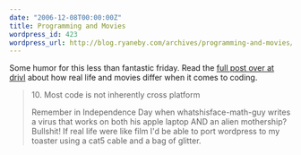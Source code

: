 ```yaml
---
date: "2006-12-08T00:00:00Z"
title: Programming and Movies
wordpress_id: 423
wordpress_url: http://blog.ryaneby.com/archives/programming-and-movies/
---
```

Some humor for this less than fantastic friday. Read the <a href="http://www.drivl.com/posts/view/494">full post over at drivl</a> about how real life and movies differ when it comes to coding.

<blockquote>10. Most code is not inherently cross platform

Remember in Independence Day when whatshisface-math-guy writes a virus that works on both his apple laptop AND an alien mothership?  Bullshit! If real life were like film I'd be able to port wordpress to my toaster using a cat5 cable and a bag of glitter.</blockquote>
